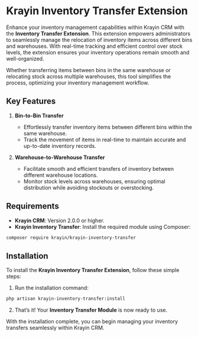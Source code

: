 # Krayin Inventory Transfer Extension

Enhance your inventory management capabilities within Krayin CRM with the **Inventory Transfer Extension**. This extension empowers administrators to seamlessly manage the relocation of inventory items across different bins and warehouses. With real-time tracking and efficient control over stock levels, the extension ensures your inventory operations remain smooth and well-organized.

Whether transferring items between bins in the same warehouse or relocating stock across multiple warehouses, this tool simplifies the process, optimizing your inventory management workflow.

## Key Features

1. **Bin-to-Bin Transfer**
   - Effortlessly transfer inventory items between different bins within the same warehouse.
   - Track the movement of items in real-time to maintain accurate and up-to-date inventory records.

2. **Warehouse-to-Warehouse Transfer**
   - Facilitate smooth and efficient transfers of inventory between different warehouse locations.
   - Monitor stock levels across warehouses, ensuring optimal distribution while avoiding stockouts or overstocking.

## Requirements

- **Krayin CRM**: Version 2.0.0 or higher.
- **Krayin Inventory Transfer**: Install the required module using Composer:

```bash
composer require krayin/krayin-inventory-transfer
```

## Installation

To install the **Krayin Inventory Transfer Extension**, follow these simple steps:

1. Run the installation command:

```bash
php artisan krayin-inventory-transfer:install
```

2. That’s it! Your **Inventory Transfer Module** is now ready to use.

With the installation complete, you can begin managing your inventory transfers seamlessly within Krayin CRM.
